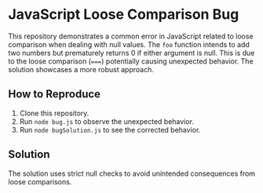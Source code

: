 # JavaScript Loose Comparison Bug

This repository demonstrates a common error in JavaScript related to loose comparison when dealing with null values.  The `foo` function intends to add two numbers but prematurely returns 0 if either argument is null.  This is due to the loose comparison (`===`) potentially causing unexpected behavior.  The solution showcases a more robust approach.

## How to Reproduce

1. Clone this repository.
2. Run `node bug.js` to observe the unexpected behavior.
3. Run `node bugSolution.js` to see the corrected behavior.

## Solution

The solution uses strict null checks to avoid unintended consequences from loose comparisons.